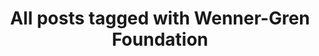 ---
layout: tag
title: "All posts tagged with Wenner-Gren Foundation"
permalink: /weblog/tags/wenner-gren-foundation/
taxonomy: Wenner-Gren Foundation
---